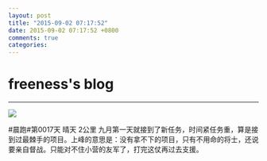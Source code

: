 ```yaml
---
layout: post
title: "2015-09-02 07:17:52"
date: 2015-09-02 07:17:52 +0800
comments: true
categories: 
---
```


# freeness's blog

----------

![](http://okqmqrbgo.bkt.clouddn.com/201509020717521.jpg)

>
\#晨跑\#第0017天 晴天 2公里 九月第一天就接到了新任务，时间紧任务重，算是接到过最棘手的项目。上峰的意思是：没有拿不下的项目，只有不用命的将士，还说要亲自督战。只能对不住小营的友军了，打完这仗再过去支援。